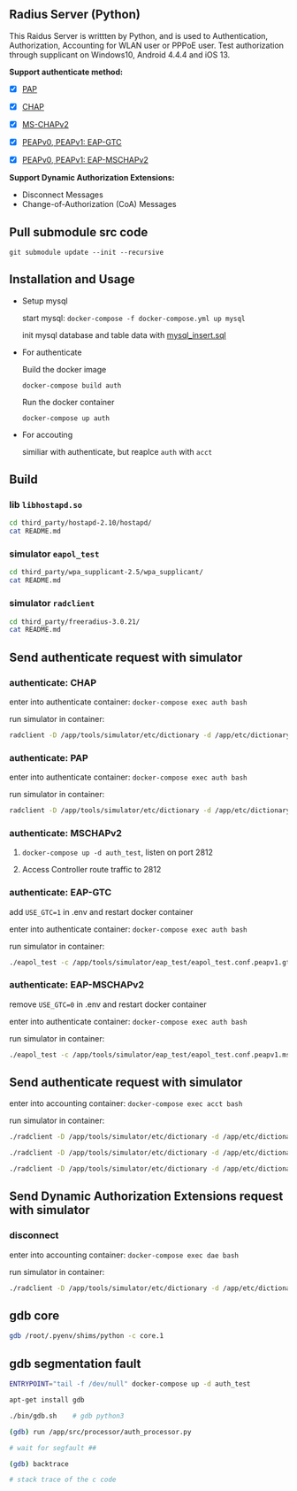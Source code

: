 ## Radius Server (Python)

This Raidus Server is writtten by Python, and is used to Authentication, Authorization, Accounting for WLAN user or PPPoE user.
Test authorization through supplicant on Windows10, Android 4.4.4 and iOS 13.

**Support authenticate method:**

- [x] [PAP](https://tools.ietf.org/search/rfc1334)

- [x] [CHAP](https://tools.ietf.org/search/rfc1994)

- [x] [MS-CHAPv2](https://tools.ietf.org/html/rfc2759)

- [x] [PEAPv0, PEAPv1: EAP-GTC](https://tools.ietf.org/html/draft-josefsson-pppext-eap-tls-eap-05)

- [x] [PEAPv0, PEAPv1: EAP-MSCHAPv2](https://tools.ietf.org/html/draft-kamath-pppext-peapv0-00)

**Support Dynamic Authorization Extensions:**

- Disconnect Messages
- Change-of-Authorization (CoA) Messages


## Pull submodule src code
  ```
  git submodule update --init --recursive
  ```


## Installation and Usage

- Setup mysql

  start mysql:  `docker-compose -f docker-compose.yml up mysql`

  init mysql database and table data with [mysql_insert.sql](https://github.com/zeroleo12345/radius_server_python/blob/master/data/db/mysql_insert.sql)

- For authenticate

  Build the docker image

  `docker-compose build auth`

  Run the docker container

  `docker-compose up auth`

- For accouting

  similiar with authenticate, but reaplce `auth` with `acct`


## Build

### lib `libhostapd.so`

``` bash
cd third_party/hostapd-2.10/hostapd/
cat README.md
```


### simulator `eapol_test`

``` bash
cd third_party/wpa_supplicant-2.5/wpa_supplicant/
cat README.md
```


### simulator `radclient`

``` bash
cd third_party/freeradius-3.0.21/
cat README.md
```


## Send authenticate request with simulator

### authenticate: CHAP

enter into authenticate container: `docker-compose exec auth bash`

run simulator in container:

```bash
radclient -D /app/tools/simulator/etc/dictionary -d /app/etc/dictionary 127.0.0.1:1812  auth  'testing123'  < /app/tools/simulator/radius_test/auth/chap.conf
```


### authenticate: PAP

enter into authenticate container: `docker-compose exec auth bash`

run simulator in container:

```bash
radclient -D /app/tools/simulator/etc/dictionary -d /app/etc/dictionary 127.0.0.1:1812  auth  'testing123'  < /app/tools/simulator/radius_test/auth/pap.conf
```


### authenticate: MSCHAPv2

1. `docker-compose up -d auth_test`, listen on port 2812

2. Access Controller route traffic to 2812



### authenticate: EAP-GTC

add `USE_GTC=1` in .env and restart docker container

enter into authenticate container: `docker-compose exec auth bash`

run simulator in container:

```bash
./eapol_test -c /app/tools/simulator/eap_test/eapol_test.conf.peapv1.gtc -a 127.0.0.1 -p 1812 -s testing123 -r 0 -N 30:s:FF-FF-FF-FF-FF-FF -N 32:s:AC
```


### authenticate: EAP-MSCHAPv2

remove `USE_GTC=0` in .env and restart docker container

enter into authenticate container: `docker-compose exec auth bash`

run simulator in container:

```bash
./eapol_test -c /app/tools/simulator/eap_test/eapol_test.conf.peapv1.mschapv2 -a 127.0.0.1 -p 1812 -s testing123 -r 0 -N 30:s:FF-FF-FF-FF-FF-FF -N 32:s:AC
```


## Send authenticate request with simulator
enter into accounting container: `docker-compose exec acct bash`

run simulator in container:

```bash
./radclient -D /app/tools/simulator/etc/dictionary -d /app/etc/dictionary 127.0.0.1:1813  acct  'testing123'  < /app/tools/simulator/radius_test/acct/i.conf

./radclient -D /app/tools/simulator/etc/dictionary -d /app/etc/dictionary 127.0.0.1:1813  acct  'testing123'  < /app/tools/simulator/radius_test/acct/u.conf

./radclient -D /app/tools/simulator/etc/dictionary -d /app/etc/dictionary 127.0.0.1:1813  acct  'testing123'  < /app/tools/simulator/radius_test/acct/t.conf
```


## Send Dynamic Authorization Extensions request with simulator
  
### disconnect

enter into accounting container: `docker-compose exec dae bash` 

run simulator in container:

``` bash
./radclient -D /app/tools/simulator/etc/dictionary -d /app/etc/dictionary 127.0.0.1:3799  disconnect  'testing123'  < /app/tools/simulator/radius_test/dae/disconnect.conf
```


## gdb core
``` bash
gdb /root/.pyenv/shims/python -c core.1 
```


## gdb segmentation fault
``` bash
ENTRYPOINT="tail -f /dev/null" docker-compose up -d auth_test

apt-get install gdb

./bin/gdb.sh    # gdb python3

(gdb) run /app/src/processor/auth_processor.py

# wait for segfault ##

(gdb) backtrace

# stack trace of the c code
```
